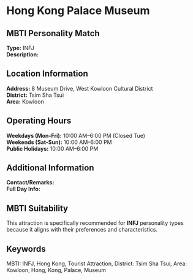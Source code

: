 # Hong Kong Palace Museum

## MBTI Personality Match
**Type:** INFJ  
**Description:** 

## Location Information
**Address:** 8 Museum Drive, West Kowloon Cultural District  
**District:** Tsim Sha Tsui  
**Area:** Kowloon

## Operating Hours
**Weekdays (Mon-Fri):** 10:00 AM–6:00 PM (Closed Tue)  
**Weekends (Sat-Sun):** 10:00 AM–6:00 PM  
**Public Holidays:** 10:00 AM–6:00 PM

## Additional Information
**Contact/Remarks:**   
**Full Day Info:** 

## MBTI Suitability
This attraction is specifically recommended for **INFJ** personality types because it aligns with their preferences and characteristics.

## Keywords
MBTI: INFJ, Hong Kong, Tourist Attraction, District: Tsim Sha Tsui, Area: Kowloon, Hong, Kong, Palace, Museum
